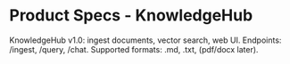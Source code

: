 # Product Specs - KnowledgeHub
KnowledgeHub v1.0: ingest documents, vector search, web UI. Endpoints: /ingest, /query, /chat. Supported formats: .md, .txt, (pdf/docx later).
